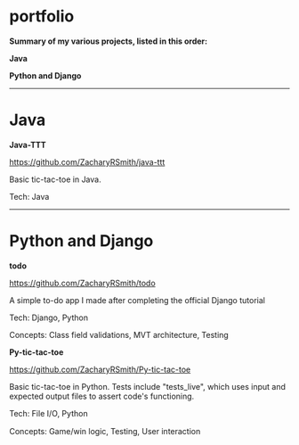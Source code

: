 # portfolio
__Summary of my various projects, listed in this order:__

__Java__

__Python and Django__


___
# Java

__Java-TTT__

https://github.com/ZacharyRSmith/java-ttt

Basic tic-tac-toe in Java.

Tech: Java


___
# Python and Django

__todo__

https://github.com/ZacharyRSmith/todo

A simple to-do app I made after completing the official Django tutorial

Tech: Django, Python

Concepts: Class field validations, MVT architecture, Testing

__Py-tic-tac-toe__

https://github.com/ZacharyRSmith/Py-tic-tac-toe

Basic tic-tac-toe in Python. Tests include "tests_live", which uses input and expected output files to assert code's functioning.

Tech: File I/O, Python

Concepts: Game/win logic, Testing, User interaction